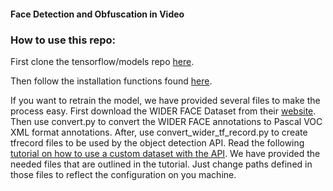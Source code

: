 
#### Face Detection and Obfuscation in Video

### How to use this repo:

First clone the tensorflow/models repo [here](https://github.com/tensorflow/models).

Then follow the installation functions found [here](https://github.com/tensorflow/models/blob/master/research/object_detection/g3doc/installation.md).

If you want to retrain the model, we have provided several files to make the process easy. First download the WIDER FACE Dataset from their [website](http://mmlab.ie.cuhk.edu.hk/projects/WIDERFace/). Then use convert.py to convert the WIDER FACE annotations to Pascal VOC XML format annotations. After, use convert_wider_tf_record.py to create tfrecord files to be used by the object detection API. Read the following [tutorial on how to use a custom dataset with the API](https://github.com/tensorflow/models/blob/master/research/object_detection/g3doc/using_your_own_dataset.md). We have provided the needed files that are outlined in the tutorial. Just change paths defined in those files to reflect the configuration on you machine.

